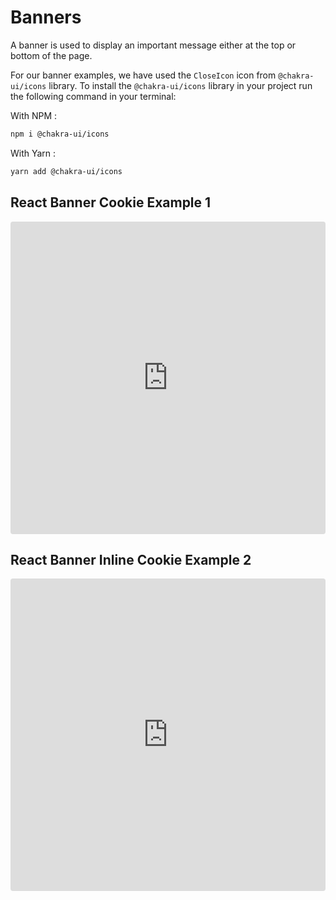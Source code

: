 # Banners

A banner is used to display an important message either at the top or bottom of the page.

For our banner examples, we have used the `CloseIcon` icon from `@chakra-ui/icons` library. To install the `@chakra-ui/icons` library in your project run the following command in your terminal: 


With NPM : 

```bash
npm i @chakra-ui/icons
```

With Yarn : 

```bash
yarn add @chakra-ui/icons
```

## React Banner Cookie Example 1

<iframe src="https://codesandbox.io/embed/chakra-kit-banner-cookie-example-1-qg5oi3?fontsize=14&hidenavigation=1&theme=dark"
     style="width:100%; height:500px; border:0; border-radius: 4px; overflow:hidden;"
     title="Chakra-Kit-Banner-Cookie-Example-1"
     allow="accelerometer; ambient-light-sensor; camera; encrypted-media; geolocation; gyroscope; hid; microphone; midi; payment; usb; vr; xr-spatial-tracking"
     sandbox="allow-forms allow-modals allow-popups allow-presentation allow-same-origin allow-scripts"
   ></iframe>



## React Banner Inline Cookie Example 2

<iframe src="https://codesandbox.io/embed/chakra-kit-banner-cookie-example-2-lq3k0o?fontsize=14&hidenavigation=1&theme=dark"
     style="width:100%; height:500px; border:0; border-radius: 4px; overflow:hidden;"
     title="Chakra-Kit-Banner-Cookie-Example-2"
     allow="accelerometer; ambient-light-sensor; camera; encrypted-media; geolocation; gyroscope; hid; microphone; midi; payment; usb; vr; xr-spatial-tracking"
     sandbox="allow-forms allow-modals allow-popups allow-presentation allow-same-origin allow-scripts"
   ></iframe>

